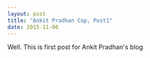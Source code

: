 ```yaml
---
layout: post
title: "Ankit Pradhan Cop, Post1"
date: 2015-11-08
---
```


Well. This is first post for Ankit Pradhan's blog
